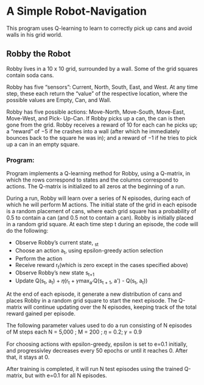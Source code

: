 # A Simple Robot-Navigation
This program uses Q-learning to learn to correctly pick up cans and avoid walls in his grid world.

## Robby the Robot
Robby lives in a 10 x 10 grid, surrounded by a wall. Some of the grid squares contain soda cans.

Robby has five “sensors”:  Current, North, South, East, and West. At any time step, these each return the “value” of the respective location, where the possible values are Empty, Can, and Wall.

Robby has five possible actions:  Move-North, Move-South, Move-East, Move-West, and Pick- Up-Can. If Robby picks up a can, the can is then gone from the grid. Robby receives a reward of 10 for each can he picks up; a “reward” of −5 if he crashes into a wall (after which he immediately bounces back to the square he was in); and a reward of −1 if he tries to pick up a can in an empty square.

### Program:
Program implements a Q-learning method for Robby, using a Q-matrix, in which the rows correspond to states and the columns correspond to actions. The Q-matrix is initialized to all zeros at the beginning of a run. 

During a run, Robby will learn over a series of N episodes, during each of which he will perform M actions. The initial state of the grid in each episode is a random placement of cans, where each grid square has a probability of 0.5 to contain a can (and 0.5 not to contain a can). Robby is initially placed in a random grid square. At each time step t during an episode, the code will do the following:
  - Observe Robby’s current state, <sub>st</sub><br>
  - Choose an action a<sub>t</sub>, using epsilon-greedy action selection<br>
  - Perform the action<br>
  - Receive reward r<sub>t</sub>(which is zero except in the cases specified above)<br>
  -  Observe Robby’s new state s<sub>t+1</sub><br>
  -  Update Q(s<sub>t</sub>, a<sub>t</sub>) +  𝜂(r<sub>t</sub> + 𝛾max<sub>a'</sub>Q(s<sub>t + 1</sub>, a') - Q(s<sub>t</sub>, a<sub>t</sub>))<br>

At the end of each episode, it generate a new distribution of cans and places Robby in a random grid square to start the next episode. The Q-matrix will continue updating over the N episodes, keeping track of the total reward gained per episode. 

The following parameter values used to do a run consisting of N episodes of M steps each
  N = 5,000 ; M = 200 ; 𝜂 =  0.2;  𝛾 =  0.9

For choosing actions with epsilon-greedy, epsilon is set to e=0.1 initially, and progressivley decreases every 50 epochs or until it reaches 0. After that, it stays at 0.

After training is completed, it will run N test episodes using the trained Q-matrix, but with e=0.1 for all N episodes.


